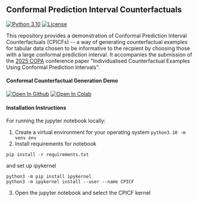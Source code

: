 ## Conformal Prediction Interval Counterfactuals

[![Python 3.10](https://img.shields.io/badge/python-3.10-blue.svg)](https://www.python.org/downloads/release/python-3100) [![License](https://img.shields.io/badge/license-MIT-blue.svg)](https://en.wikipedia.org/wiki/MIT_License)

This repository provides a demonstration of Conformal Prediction Interval Counterfactuals (CPICFs) -- a way of generating counterfactual examples for tabular data chosen to be informative to the recpient by choosing those with a large conformal prediction interval. It accompanies the submission of the [2025 COPA](https://copa-conference.com/) conference paper "Individualised Counterfactual Examples Using Conformal Prediction Intervals". 


#### Conformal Counterfactual Generation Demo

[![Open In Github](https://img.shields.io/badge/github-%23121011.svg?style=for-the-badge&logo=github&logoColor=white)](notebooks/CPICF_demo.ipynb)  [![Open In Colab](https://colab.research.google.com/assets/colab-badge.svg)](https://githubtocolab.com/alan-turing-institute/notebooks/CPICF.ipynb)


#### Installation Instructions

For running the jupyter notebook locally:

1. Create a virtual environment for your operating system 
`python3.10 -m venv env`
2. Install requirements for notebook
```
pip install -r requirements.txt
```
and set up ipykernel
```
python3 -m pip install ipykernel
python3 -m ipykernel install --user --name CPICF
```

3. Open the jupyter notebook and select the CPICF kernel





<!-- 
#### Citation

#### Acknowledgements

#### License
 -->
